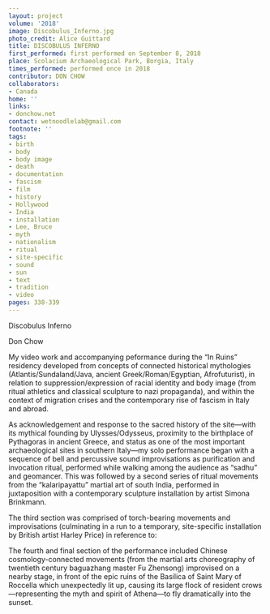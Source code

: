 ```yaml
---
layout: project
volume: '2018'
image: Discobulus_Inferno.jpg
photo_credit: Alice Guittard
title: DISCOBULUS INFERNO
first_performed: first performed on September 8, 2018
place: Scolacium Archaeological Park, Borgia, Italy
times_performed: performed once in 2018
contributor: DON CHOW
collaborators:
- Canada
home: ''
links:
- donchow.net
contact: wetnoodlelab@gmail.com
footnote: ''
tags:
- birth
- body
- body image
- death
- documentation
- fascism
- film
- history
- Hollywood
- India
- installation
- Lee, Bruce
- myth
- nationalism
- ritual
- site-specific
- sound
- sun
- text
- tradition
- video
pages: 338-339
---
```




Discobulus Inferno

Don Chow

My video work and accompanying peformance during the “In Ruins” residency developed from concepts of connected historical mythologies (Atlantis/Sundaland/Java, ancient Greek/Roman/Egyptian, Afrofuturist), in relation to suppression/expression of racial identity and body image (from ritual athletics and classical sculpture to nazi propaganda), and within the context of migration crises and the contemporary rise of fascism in Italy and abroad.

As acknowledgement and response to the sacred history of the site—with its mythical founding by Ulysses/Odysseus, proximity to the birthplace of Pythagoras in ancient Greece, and status as one of the most important archaeological sites in southern Italy—my solo performance began with a sequence of bell and percussive sound improvisations as purification and invocation ritual, performed while walking among the audience as “sadhu” and geomancer. This was followed by a second series of ritual movements from the “kalaripayattu” martial art of south India, performed in juxtaposition with a contemporary sculpture installation by artist Simona Brinkmann.

The third section was comprised of torch-bearing movements and improvisations (culminating in a run to a temporary, site-specific installation by British artist Harley Price) in reference to:

The fourth and final section of the performance included Chinese cosmology-connected movements (from the martial arts choreography of twentieth century baguazhang master Fu Zhensong) improvised on a nearby stage, in front of the epic ruins of the Basilica of Saint Mary of Roccella which unexpectedly lit up, causing its large flock of resident crows—representing the myth and spirit of Athena—to fly dramatically into the sunset.
